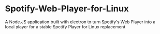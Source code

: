 # Spotify-Web-Player-for-Linux
A Node.JS application built with electron to turn Spotify's Web Player into a local player for a stable Spotify Player for Linux replacement
